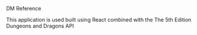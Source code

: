 DM Reference 

This application is used built using React 
combined with the The 5th Edition Dungeons and Dragons API
